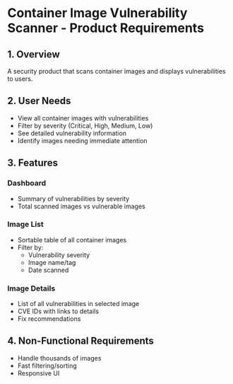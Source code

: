 # Container Image Vulnerability Scanner - Product Requirements

## 1. Overview
A security product that scans container images and displays vulnerabilities to users.

## 2. User Needs
- View all container images with vulnerabilities
- Filter by severity (Critical, High, Medium, Low)
- See detailed vulnerability information
- Identify images needing immediate attention

## 3. Features
### Dashboard
- Summary of vulnerabilities by severity
- Total scanned images vs vulnerable images

### Image List
- Sortable table of all container images
- Filter by:
  - Vulnerability severity
  - Image name/tag
  - Date scanned

### Image Details
- List of all vulnerabilities in selected image
- CVE IDs with links to details
- Fix recommendations

## 4. Non-Functional Requirements
- Handle thousands of images
- Fast filtering/sorting
- Responsive UI
